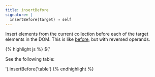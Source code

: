 ```yaml
---
title: insertBefore
signature: |
  insertBefore(target) ⇒ self
---
```


Insert elements from the current collection before each of the target elements
in the DOM. This is like [before](#before), but with reversed operands.

{% highlight js %}
$('<p>See the following table:</p>').insertBefore('table')
{% endhighlight %}
